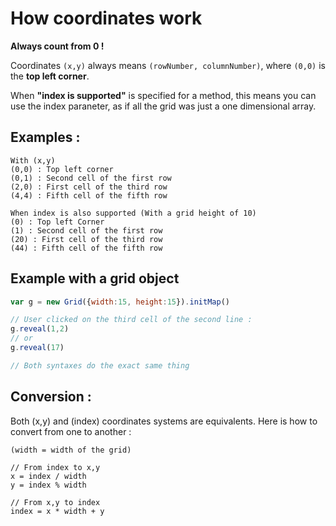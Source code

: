 # How coordinates work

**Always count from 0 !**

Coordinates `(x,y)` always means `(rowNumber, columnNumber)`, where `(0,0)` is the **top left corner**. 

When **"index is supported"** is specified for a method, this means you can use the index paraneter, as if all the grid was just a one dimensional array.

## Examples :

```
With (x,y)
(0,0) : Top left corner
(0,1) : Second cell of the first row
(2,0) : First cell of the third row
(4,4) : Fifth cell of the fifth row

When index is also supported (With a grid height of 10)
(0) : Top left Corner
(1) : Second cell of the first row
(20) : First cell of the third row
(44) : Fifth cell of the fifth row
```

## Example with a grid object 

```js
var g = new Grid({width:15, height:15}).initMap()

// User clicked on the third cell of the second line :
g.reveal(1,2)
// or
g.reveal(17)

// Both syntaxes do the exact same thing
```

## Conversion :

Both (x,y) and (index) coordinates systems are equivalents. Here is how to convert from one to another :

```
(width = width of the grid)

// From index to x,y
x = index / width
y = index % width

// From x,y to index
index = x * width + y
```